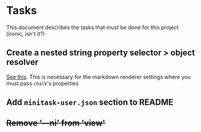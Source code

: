 # Tasks

This document describes the tasks that must be done for this project (ironic, isn't it?)

## Create a nested string property selector > object resolver 

[See this](https://stackoverflow.com/a/22129960/1673694). This is necessary for the markdown renderer settings where you must pass `chalk`'s properties

## Add `minitask-user.json` section to README

## ~~Remove '--ni' from 'view'~~